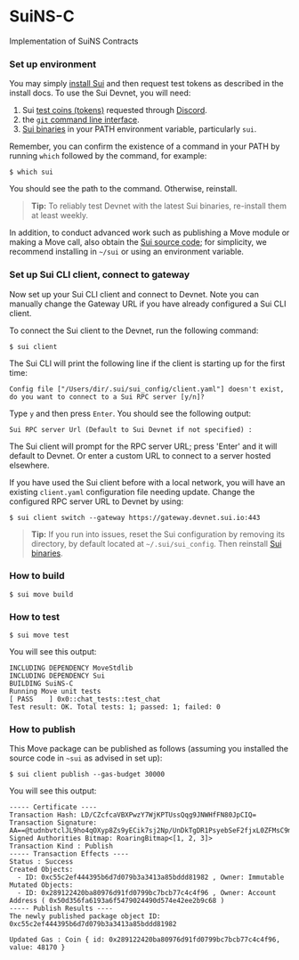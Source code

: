 # SuiNS-C
Implementation of SuiNS Contracts

### Set up environment

You may simply [install Sui](https://github.com/MystenLabs/sui/blob/devnet/doc/src/build/install.md) and then request test tokens as described in the install docs. To use the Sui Devnet, you will need:

1. Sui [test coins (tokens)](https://github.com/MystenLabs/sui/blob/devnet/doc/src/build/devnet.md#request-gas-tokens) requested through [Discord](https://discordapp.com/channels/916379725201563759/971488439931392130).
1. the [`git` command line interface](https://git-scm.com/download/).
1. [Sui binaries](https://github.com/MystenLabs/sui/blob/devnet/doc/src/build/install.md#binaries) in your PATH environment variable, particularly `sui`.

Remember, you can confirm the existence of a command in your PATH by running `which` followed by the command, for example:

```shell
$ which sui
```
You should see the path to the command. Otherwise, reinstall.

> **Tip:** To reliably test Devnet with the latest Sui binaries, re-install them at least weekly.

In addition, to conduct advanced work such as publishing a Move module or making a Move call, also obtain the [Sui source code](https://github.com/MystenLabs/sui/blob/devnet/doc/src/build/install.md#source-code); for simplicity, we recommend installing in `~/sui` or using an environment variable.

### Set up Sui CLI client, connect to gateway

Now set up your Sui CLI client and connect to Devnet. Note you can manually change the Gateway URL if you have already configured a Sui CLI client.

 To connect the Sui client to the Devnet, run the following command:
```shell
$ sui client
```
The Sui CLI will print the following line if the client is starting up for the first time:
```shell
Config file ["/Users/dir/.sui/sui_config/client.yaml"] doesn't exist, do you want to connect to a Sui RPC server [y/n]?
```
Type `y` and then press `Enter`. You should see the following output:
```shell
Sui RPC server Url (Default to Sui Devnet if not specified) :
```
The Sui client will prompt for the RPC server URL; press 'Enter' and it will default to Devnet.
Or enter a custom URL to connect to a server hosted elsewhere.

If you have used the Sui client before with a local network, you will have an existing `client.yaml` configuration
file needing update. Change the configured RPC server URL to Devnet by using:
```shell
$ sui client switch --gateway https://gateway.devnet.sui.io:443
```

> **Tip:** If you run into issues, reset the Sui configuration by removing its directory, by default located at `~/.sui/sui_config`. Then reinstall [Sui binaries](https://github.com/MystenLabs/sui/blob/devnet/doc/src/build/install.md#binaries).


### How to build

```shell
$ sui move build
```

### How to test

```shell
$ sui move test
```

You will see this output:
```shell
INCLUDING DEPENDENCY MoveStdlib
INCLUDING DEPENDENCY Sui
BUILDING SuiNS-C
Running Move unit tests
[ PASS    ] 0x0::chat_tests::test_chat
Test result: OK. Total tests: 1; passed: 1; failed: 0
```

### How to publish

This Move package can be published as follows (assuming you installed the source code in `~sui` as advised in set up):
```shell
$ sui client publish --gas-budget 30000
```

You will see this output:
```shell
----- Certificate ----
Transaction Hash: LD/CZcfcaVBXPwzY7WjKPTUssQqg9JNWHfFN80JpCIQ=
Transaction Signature: AA==@tudnbvtclJL9ho4qOXyp8Zs9yECik7sj2Np/UnDkTgDR1PsyebSeF2fjxL0ZFMsC9mrZ23f/jnDnsCwoIpR4BA==@jHyyt3lPIcRIFtkDKcdAOLJgpBS+kqyl1qzY4L8lsvI=
Signed Authorities Bitmap: RoaringBitmap<[1, 2, 3]>
Transaction Kind : Publish
----- Transaction Effects ----
Status : Success
Created Objects:
  - ID: 0xc55c2ef444395b6d7d079b3a3413a85bddd81982 , Owner: Immutable
Mutated Objects:
  - ID: 0x289122420ba80976d91fd0799bc7bcb77c4c4f96 , Owner: Account Address ( 0x50d356fa6193a6f5479024490d574e42ee2b9c68 )
----- Publish Results ----
The newly published package object ID: 0xc55c2ef444395b6d7d079b3a3413a85bddd81982

Updated Gas : Coin { id: 0x289122420ba80976d91fd0799bc7bcb77c4c4f96, value: 48170 }
```
